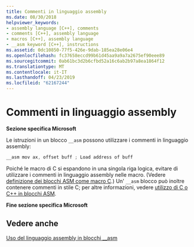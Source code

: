 ```yaml
---
title: Commenti in linguaggio assembly
ms.date: 08/30/2018
helpviewer_keywords:
- assembly language [C++], comments
- comments [C++], assembly language
- macros [C++], assembly language
- __asm keyword [C++], instructions
ms.assetid: 0dc10850-77f5-426e-9dab-185ea28e06e4
ms.openlocfilehash: fc37658eccd99b61d45aa9a9a7a2675ef90eee89
ms.sourcegitcommit: 0ab61bc3d2b6cfbd52a16c6ab2b97a8ea1864f12
ms.translationtype: MT
ms.contentlocale: it-IT
ms.lasthandoff: 04/23/2019
ms.locfileid: "62167244"
---
```

# <a name="assembly-language-comments"></a>Commenti in linguaggio assembly

**Sezione specifica Microsoft**

Le istruzioni in un blocco `__asm` possono utilizzare i commenti in linguaggio assembly:

```cpp
__asm mov ax, offset buff ; Load address of buff
```

Poiché le macro di C si espandono in una singola riga logica, evitare di utilizzare i commenti in linguaggio assembly nelle macro. (Vedere [definizione dei blocchi ASM come macro C](../../assembler/inline/defining-asm-blocks-as-c-macros.md).) Un' `__asm` blocco può inoltre contenere commenti in stile C; per altre informazioni, vedere [utilizzo di C o C++ in blocchi ASM](../../assembler/inline/using-c-or-cpp-in-asm-blocks.md).

**Fine sezione specifica Microsoft**

## <a name="see-also"></a>Vedere anche

[Uso del linguaggio assembly in blocchi __asm](../../assembler/inline/using-assembly-language-in-asm-blocks.md)<br/>